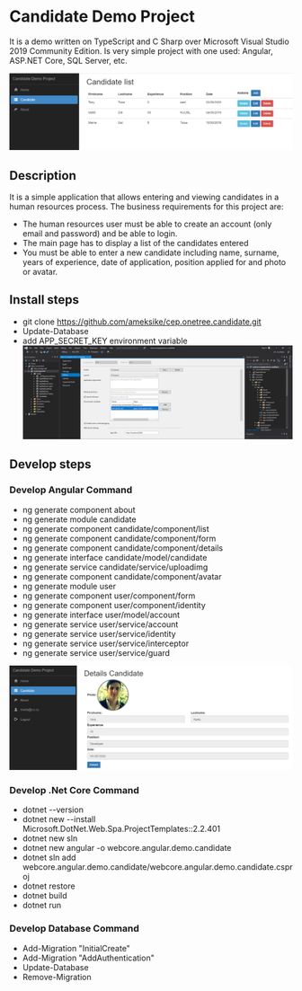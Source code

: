 # Candidate Demo Project
It is a demo written on TypeScript and C Sharp over Microsoft Visual Studio 2019 Community Edition. Is very simple project with one used: Angular, ASP.NET Core, SQL Server, etc.

![Screenshot](readme/demo.png)


## Description 
It is a simple application that allows entering and viewing candidates in a human resources process. The business requirements for this project are:
* The human resources user must be able to create an account (only email and password) and be able to login.
* The main page has to display a list of the candidates entered
* You must be able to enter a new candidate including name, surname, years of experience, date of application, position applied for and photo or avatar.


## Install steps
- git clone https://github.com/ameksike/cep.onetree.candidate.git
- Update-Database
- add APP_SECRET_KEY environment variable 
![Screenshot](readme/secret_key.png)

## Develop steps
### Develop Angular Command
- ng generate component about
- ng generate module candidate
- ng generate component candidate/component/list
- ng generate component candidate/component/form
- ng generate component candidate/component/details
- ng generate interface candidate/model/candidate
- ng generate service   candidate/service/uploadimg
- ng generate component candidate/component/avatar
- ng generate module 	user
- ng generate component user/component/form
- ng generate component user/component/identity
- ng generate interface user/model/account
- ng generate service   user/service/account
- ng generate service   user/service/identity
- ng generate service   user/service/interceptor
- ng generate service   user/service/guard

![Screenshot](readme/demo02.png)

### Develop .Net Core Command
- dotnet --version
- dotnet new --install Microsoft.DotNet.Web.Spa.ProjectTemplates::2.2.401
- dotnet new sln 
- dotnet new angular -o webcore.angular.demo.candidate
- dotnet sln add webcore.angular.demo.candidate/webcore.angular.demo.candidate.csproj
- dotnet restore
- dotnet build
- dotnet run 

### Develop Database Command
- Add-Migration "InitialCreate" 
- Add-Migration "AddAuthentication" 
- Update-Database
- Remove-Migration
